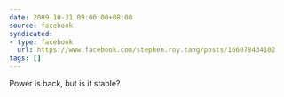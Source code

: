 ```yaml
---
date: 2009-10-31 09:00:00+08:00
source: facebook
syndicated:
- type: facebook
  url: https://www.facebook.com/stephen.roy.tang/posts/166078434102
tags: []
---
```


Power is back, but is it stable?